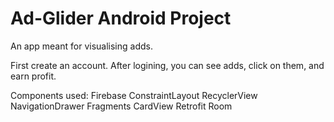 # Ad-Glider Android Project
An app meant for visualising adds.

First create an account. After logining, you can see adds, click on them, and earn profit.

Components used:
Firebase
ConstraintLayout
RecyclerView
NavigationDrawer
Fragments
CardView
Retrofit
Room
